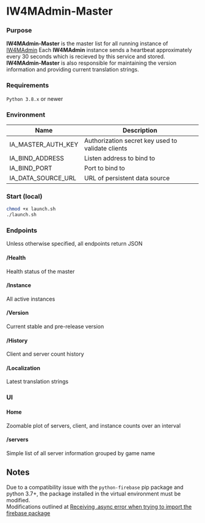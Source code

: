 # IW4MAdmin-Master
### Purpose
**IW4MAdmin-Master** is the master list for all running instance of [IW4MAdmin](https://github.com/RaidMax/IW4M-Admin/)
Each **IW4MAdmin** instance sends a heartbeat approximately every 30 seconds which is recieved by this service and stored.
**IW4MAdmin-Master** is also responsible for maintaining the version information and providing current translation strings.

### Requirements
`Python 3.8.x` or newer

### Environment
| Name               | Description                                        |
|--------------------|----------------------------------------------------|
| IA_MASTER_AUTH_KEY | Authorization secret key used to validate clients  |
| IA_BIND_ADDRESS    | Listen address to bind to                          |
| IA_BIND_PORT       | Port to bind to                                    |
| IA_DATA_SOURCE_URL | URL of persistent data source                      |

### Start (local)
```bash
chmod +x launch.sh
./launch.sh
```

### Endpoints
Unless otherwise specified, all endpoints return JSON
#### /Health
Health status of the master 
#### /Instance
All active instances
#### /Version
Current stable and pre-release version
#### /History
Client and server count history
#### /Localization
Latest translation strings

### UI
#### Home
Zoomable plot of servers, client, and instance counts over an interval
#### /servers
Simple list of all server information grouped by game name

## Notes
Due to a compatibility issue with the `python-firebase` pip package and python 3.7+, the package installed in the virtual environment must be modified.  
Modifications outlined at [Receiving .async error when trying to import the firebase package](https://stackoverflow.com/questions/52133031/receiving-async-error-when-trying-to-import-the-firebase-package)